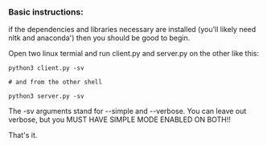 ### Basic instructions:

if the dependencies and libraries necessary are installed (you'll likely need nltk and anaconda') then you
should be good to begin.

Open two linux termial and run client.py and server.py on the other like this:

```
python3 client.py -sv

# and from the other shell

python3 server.py -sv

```

The -sv arguments stand for --simple and --verbose. You can leave out verbose, but you MUST HAVE SIMPLE MODE 
ENABLED ON BOTH!!

That's it. 